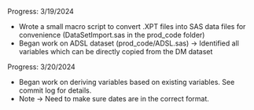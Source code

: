 Progress:
3/19/2024
- Wrote a small macro script to convert .XPT files into SAS data files for convenience (DataSetImport.sas in the prod_code folder) 
- Began work on ADSL dataset (prod_code/ADSL.sas) -> Identified all variables which can be directly copied from the DM dataset

Progress:
3/20/2024
- Began work on deriving variables based on existing variables. See commit log for details.
- Note -> Need to make sure dates are in the correct format.

